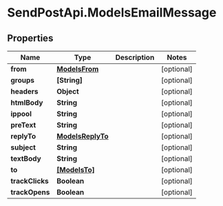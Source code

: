 # SendPostApi.ModelsEmailMessage

## Properties
Name | Type | Description | Notes
------------ | ------------- | ------------- | -------------
**from** | [**ModelsFrom**](ModelsFrom.md) |  | [optional] 
**groups** | **[String]** |  | [optional] 
**headers** | **Object** |  | [optional] 
**htmlBody** | **String** |  | [optional] 
**ippool** | **String** |  | [optional] 
**preText** | **String** |  | [optional] 
**replyTo** | [**ModelsReplyTo**](ModelsReplyTo.md) |  | [optional] 
**subject** | **String** |  | [optional] 
**textBody** | **String** |  | [optional] 
**to** | [**[ModelsTo]**](ModelsTo.md) |  | [optional] 
**trackClicks** | **Boolean** |  | [optional] 
**trackOpens** | **Boolean** |  | [optional] 


